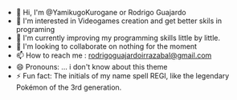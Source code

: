 - 👋 Hi, I'm @YamikugoKurogane or Rodrigo Guajardo
- 👀 I'm interested in Videogames creation and get better skils in programing
- 🌱 I'm currently improving my programming skills little by little.
- 💞️ I'm looking to collaborate on nothing for the moment
- 📫 How to reach me : rodrigoguajardoirrazabal@gmail.com
- 😄 Pronouns: ... i don't know about this theme
- ⚡ Fun fact: The initials of my name spell REGI, like the legendary Pokémon of the 3rd generation.


<!---
YamikugoKurogane/YamikugoKurogane is a ✨ special ✨ repository because its `README.md` (this file) appears on your GitHub profile.
You can click the Preview link to take a look at your changes.
--->
